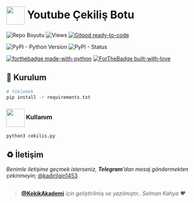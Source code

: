 # <img src="https://img.shields.io/badge/YouTube-FF0000?style=for-the-badge&logo=youtube&logoColor=white" height="48" align="center"> Youtube Çekiliş Botu

![Repo Boyutu](https://img.shields.io/github/repo-size/kadirilgin1453/Youtube-Cekilis-Botu) ![Views](https://hits.seeyoufarm.com/api/count/incr/badge.svg?url=https://github.com/kadirilgin1453/Youtube-Cekilis-Botu&title=Profile%20Views) [![Gitpod ready-to-code](https://img.shields.io/badge/Gitpod-ready--to--code-blue?logo=gitpod)](https://gitpod.io/#https://github.com/kadirilgin1453/Youtube-Cekilis-Botu)

![PyPI - Python Version](https://img.shields.io/pypi/pyversions/KekikTaban)
![PyPI - Status](https://img.shields.io/pypi/status/KekikTaban)

[![forthebadge made-with-python](http://ForTheBadge.com/images/badges/made-with-python.svg)](https://www.python.org/)
[![ForTheBadge built-with-love](http://ForTheBadge.com/images/badges/built-with-love.svg)](https://GitHub.com/keyiflerolsun/)

## 🚀 Kurulum

```bash
# Yüklemek
pip install -r requirements.txt

```

### <img src="https://i.imgur.com/ETZ1ABF.png" height="48" align="center"> Kullanım

```python
python3 cekilis.py
```

## ♻️ İletişim

*Benimle iletişime geçmek isterseniz, **Telegram**'dan mesaj göndermekten çekinmeyin;* [@kadirilgin1453](https://t.me/kadirilgin1453)

##

> **[@KekikAkademi](https://t.me/KekikAkademi)** *için geliştirilmiş ve yazılmıştır.. Selman Kahya ❤️*
